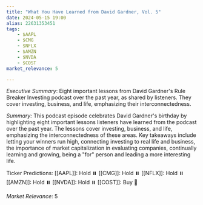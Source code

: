 ```yaml
---
title: "What You Have Learned from David Gardner, Vol. 5"
date: 2024-05-15 19:00
alias: 22631353451
tags:
    - $AAPL
    - $CMG
    - $NFLX
    - $AMZN
    - $NVDA
    - $COST
market_relevance: 5

---
```

*Executive Summary*: Eight important lessons from David Gardner's Rule Breaker Investing podcast over the past year, as shared by listeners. They cover investing, business, and life, emphasizing their interconnectedness.


*Summary:*
This podcast episode celebrates David Gardner's birthday by highlighting eight important lessons listeners have learned from the podcast over the past year. The lessons cover investing, business, and life, emphasizing the interconnectedness of these areas. Key takeaways include letting your winners run high, connecting investing to real life and business, the importance of market capitalization in evaluating companies, continually learning and growing, being a "for" person and leading a more interesting life.

Ticker Predictions:
[[AAPL]]: Hold ⏸️
[[CMG]]: Hold ⏸️
[[NFLX]]: Hold ⏸️
[[AMZN]]: Hold ⏸️
[[NVDA]]: Hold ⏸️
[[COST]]: Buy 🔺


*Market Relevance*: 5
  